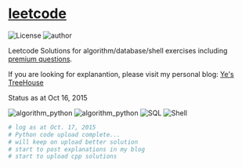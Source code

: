 # [leetcode](https://leetcode.com/)

![License](https://img.shields.io/badge/license-MIT-blue.svg)
![author](https://img.shields.io/badge/author-tedye-blue.svg)

Leetcode Solutions for algorithm/database/shell exercises including [premium questions](https://leetcode.com/book/).

If you are looking for explanantion, please visit my personal blog: [Ye's TreeHouse](http://yefangliang.com)

Status as at Oct 16, 2015

![algorithm_python](https://img.shields.io/badge/algorithm_Python-277%20%2F%20277%20-green.svg)
![algorithm_python](https://img.shields.io/badge/algorithm_CPP-0%20%2F%20277%20-red.svg)
![SQL](https://img.shields.io/badge/SQL-13%20%2F%2013%20-green.svg)
![Shell](https://img.shields.io/badge/Shell-4%20%2F%204%20-green.svg)

```python
# log as at Oct. 17, 2015
# Python code upload complete...
# will keep on upload better solution
# start to post explanations in my blog
# start to upload cpp solutions
```
